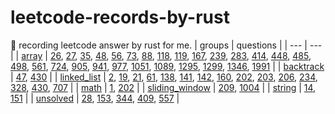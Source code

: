 # leetcode-records-by-rust
🐒 recording leetcode answer by rust for me.
| groups | questions |
| --- | --- |
| [array](_array) | [26](_array/_26_remove-duplicates-from-sorted-array), [27](_array/_27_remove-element), [35](_array/_35_search-insert-position), [48](_array/_48_rotate-image), [56](_array/_56_merge-intervals), [73](_array/_73_set-matrix-zeroes), [88](_array/_88_merge-sorted-array), [118](_array/_118_pascals-triangle), [119](_array/_119_pascals-triangle-ii), [167](_array/_167_two-sum-ii-input-array-is-sorted), [239](_array/_239_sliding-window-maximum), [283](_array/_283_move-zeroes), [414](_array/_414_third-maximum-number), [448](_array/_448_find-all-numbers-disappeared-in-an-array), [485](_array/_485_max-consecutive-ones), [498](_array/_498_diagonal-traverse), [561](_array/_561_array-partition), [724](_array/_724_find-pivot-index), [905](_array/_905_sort-array-by-parity), [941](_array/_941_valid-mountain-array), [977](_array/_977_squares-of-a-sorted-array), [1051](_array/_1051_height-checker), [1089](_array/_1089_duplicate-zeros), [1295](_array/_1295_find-numbers-with-even-number-of-digits), [1299](_array/_1299_replace-elements-with-greatest-element-on-right-side), [1346](_array/_1346_check-if-n-and-its-double-exist), [1991](_array/_1991_find-the-middle-index-in-array) |
| [backtrack](_backtrack) | [47](_backtrack/_47_permutations-ii), [430](_backtrack/_430_flatten-a-multilevel-doubly-linked-list) |
| [linked_list](_linked_list) | [2](_linked_list/_2_add-two-numbers), [19](_linked_list/_19_remove-nth-node-from-end-of-list), [21](_linked_list/_21_merge-two-sorted-lists), [61](_linked_list/_61_rotate-list), [138](_linked_list/_138_copy-list-with-random-pointer), [141](_linked_list/_141_linked-list-cycle), [142](_linked_list/_142_linked-list-cycle-ii), [160](_linked_list/_160_intersection-of-two-linked-lists), [202](_linked_list/_202_happy-number), [203](_linked_list/_203_remove-linked-list-elements), [206](_linked_list/_206_reverse-linked-list), [234](_linked_list/_234_palindrome-linked-list), [328](_linked_list/_328_odd-even-linked-list), [430](_linked_list/_430_flatten-a-multilevel-doubly-linked-list), [707](_linked_list/_707_design-linked-list) |
| [math](_math) | [1](_math/_1_two-sum), [202](_math/_202_happy-number) |
| [sliding_window](_sliding_window) | [209](_sliding_window/_209_minimum-size-subarray-sum), [1004](_sliding_window/_1004_max-consecutive-ones-iii) |
| [string](_string) | [14](_string/_14_longest-common-prefix), [151](_string/_151_reverse-words-in-a-string) |
| [unsolved](_unsolved) | [28](_unsolved/_28_implement-str-str), [153](_unsolved/_153_find-minimum-in-rotated-sorted-array), [344](_unsolved/_344_reverse-string), [409](_unsolved/_409_longest-palindrome), [557](_unsolved/_557_reverse-words-in-a-string-iii) |
